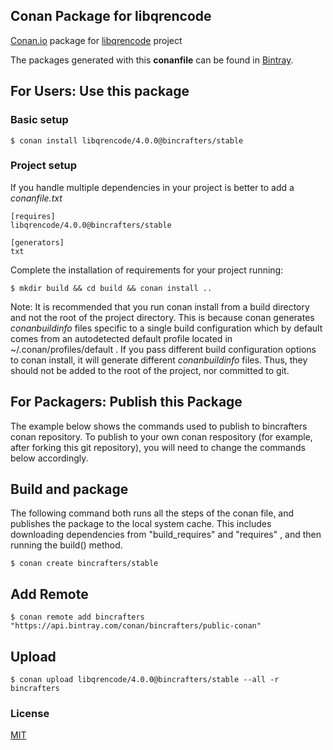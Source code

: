 ## Conan Package for libqrencode

[Conan.io](https://conan.io) package for [libqrencode](https://fukuchi.org/works/qrencode/) project


The packages generated with this **conanfile** can be found in [Bintray](https://bintray.com/bincrafters/public-conan/libqrencode%3Abincrafters).


## For Users: Use this package

### Basic setup

    $ conan install libqrencode/4.0.0@bincrafters/stable

### Project setup

If you handle multiple dependencies in your project is better to add a *conanfile.txt*

    [requires]
    libqrencode/4.0.0@bincrafters/stable

    [generators]
    txt

Complete the installation of requirements for your project running:

    $ mkdir build && cd build && conan install ..

Note: It is recommended that you run conan install from a build directory and not the root of the project directory.  This is because conan generates *conanbuildinfo* files specific to a single build configuration which by default comes from an autodetected default profile located in ~/.conan/profiles/default .  If you pass different build configuration options to conan install, it will generate different *conanbuildinfo* files.  Thus, they should not be added to the root of the project, nor committed to git.

## For Packagers: Publish this Package

The example below shows the commands used to publish to bincrafters conan repository. To publish to your own conan respository (for example, after forking this git repository), you will need to change the commands below accordingly.

## Build and package

The following command both runs all the steps of the conan file, and publishes the package to the local system cache.  This includes downloading dependencies from "build_requires" and "requires" , and then running the build() method.

    $ conan create bincrafters/stable

## Add Remote

    $ conan remote add bincrafters "https://api.bintray.com/conan/bincrafters/public-conan"

## Upload

    $ conan upload libqrencode/4.0.0@bincrafters/stable --all -r bincrafters

### License
[MIT](LICENSE)